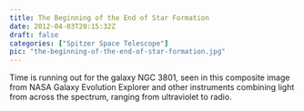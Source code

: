 ```yaml
---
title: The Beginning of the End of Star Formation
date: 2012-04-03T20:15:32Z
draft: false
categories: ["Spitzer Space Telescope"]
pic: "the-beginning-of-the-end-of-star-formation.jpg"
---
```

Time is running out for the galaxy NGC 3801, seen in this composite image from NASA Galaxy Evolution Explorer and other instruments combining light from across the spectrum, ranging from ultraviolet to radio.